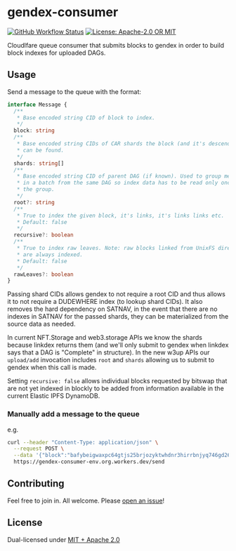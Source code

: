 # gendex-consumer

<p>
  <a href="https://github.com/web3-storage/gendex-consumer/actions/workflows/release.yml"><img alt="GitHub Workflow Status" src="https://img.shields.io/github/actions/workflow/status/web3-storage/gendex-consumer/test.yml?branch=main&style=for-the-badge" /></a>
  <a href="https://github.com/web3-storage/gendex-consumer/blob/main/LICENSE.md"><img alt="License: Apache-2.0 OR MIT" src="https://img.shields.io/badge/LICENSE-Apache--2.0%20OR%20MIT-yellow?style=for-the-badge" /></a>
</p>

Cloudlfare queue consumer that submits blocks to gendex in order to build block indexes for uploaded DAGs.

## Usage

Send a message to the queue with the format: 

```ts
interface Message {
  /**
   * Base encoded string CID of block to index.
   */
  block: string
  /**
   * Base encoded string CIDs of CAR shards the block (and it's descendents)
   * can be found.
   */
  shards: string[]
  /**
   * Base encoded string CID of parent DAG (if known). Used to group messages
   * in a batch from the same DAG so index data has to be read only once for
   * the group.
   */
  root?: string
  /**
   * True to index the given block, it's links, it's links links etc.
   * Default: false
   */
  recursive?: boolean
  /**
   * True to index raw leaves. Note: raw blocks linked from UnixFS directories
   * are always indexed.
   * Default: false
   */
  rawLeaves?: boolean
}
```

Passing shard CIDs allows gendex to not require a root CID and thus allows it to not require a DUDEWHERE index (to lookup shard CIDs). It also removes the hard dependency on SATNAV, in the event that there are no indexes in SATNAV for the passed shards, they can be materialized from the source data as needed.

In current NFT.Storage and web3.storage APIs we know the shards because linkdex returns them (and we'll only submit to gendex when linkdex says that a DAG is "Complete" in structure). In the new w3up APIs our `upload/add` invocation includes `root` and `shards` allowing us to submit to gendex when this call is made.

Setting `recursive: false` allows individual blocks requested by bitswap that are not yet indexed in blockly to be added from information available in the current Elastic IPFS DynamoDB.

### Manually add a message to the queue

e.g.

```sh
curl --header "Content-Type: application/json" \
  --request POST \
  --data '{"block":"bafybeigwaxpc64gtjs25brjozyktwhdnr3hirrbnjyq746gd26mhe7jllm","shards":["bagbaierarysgidzym55qcdud66parpzxo6jb2wj3vpzax6lhtw7vaxmy224a"],"root":"bafybeigwaxpc64gtjs25brjozyktwhdnr3hirrbnjyq746gd26mhe7jllm","recursive":true}' \
  https://gendex-consumer-env.org.workers.dev/send
```

## Contributing

Feel free to join in. All welcome. Please [open an issue](https://github.com/web3-storage/gendex-consumer/issues)!

## License

Dual-licensed under [MIT + Apache 2.0](https://github.com/web3-storage/gendex-consumer/blob/main/LICENSE.md)
